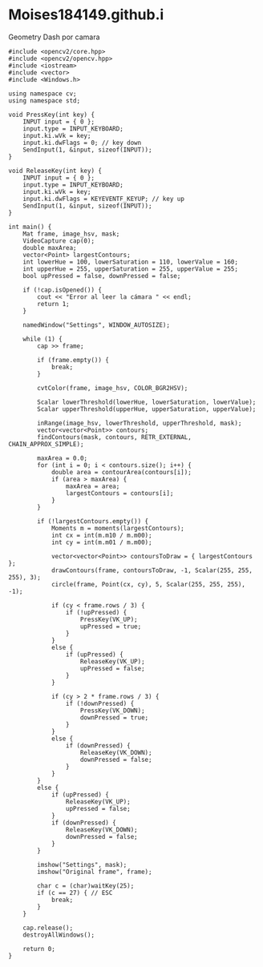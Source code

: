 # Moises184149.github.i
Geometry Dash por camara

    #include <opencv2/core.hpp>
    #include <opencv2/opencv.hpp>
    #include <iostream>
    #include <vector>
    #include <Windows.h>
    
    using namespace cv;
    using namespace std;
    
    void PressKey(int key) {
        INPUT input = { 0 };
        input.type = INPUT_KEYBOARD;
        input.ki.wVk = key;
        input.ki.dwFlags = 0; // key down
        SendInput(1, &input, sizeof(INPUT));
    }
    
    void ReleaseKey(int key) {
        INPUT input = { 0 };
        input.type = INPUT_KEYBOARD;
        input.ki.wVk = key;
        input.ki.dwFlags = KEYEVENTF_KEYUP; // key up
        SendInput(1, &input, sizeof(INPUT));
    }
    
    int main() {
        Mat frame, image_hsv, mask;
        VideoCapture cap(0);
        double maxArea;
        vector<Point> largestContours;
        int lowerHue = 100, lowerSaturation = 110, lowerValue = 160;
        int upperHue = 255, upperSaturation = 255, upperValue = 255;
        bool upPressed = false, downPressed = false;
    
        if (!cap.isOpened()) {
            cout << "Error al leer la cámara " << endl;
            return 1;
        }
    
        namedWindow("Settings", WINDOW_AUTOSIZE);
    
        while (1) {
            cap >> frame;
    
            if (frame.empty()) {
                break;
            }
    
            cvtColor(frame, image_hsv, COLOR_BGR2HSV);
    
            Scalar lowerThreshold(lowerHue, lowerSaturation, lowerValue);
            Scalar upperThreshold(upperHue, upperSaturation, upperValue);
    
            inRange(image_hsv, lowerThreshold, upperThreshold, mask);
            vector<vector<Point>> contours;
            findContours(mask, contours, RETR_EXTERNAL, CHAIN_APPROX_SIMPLE);
    
            maxArea = 0.0;
            for (int i = 0; i < contours.size(); i++) {
                double area = contourArea(contours[i]);
                if (area > maxArea) {
                    maxArea = area;
                    largestContours = contours[i];
                }
            }
    
            if (!largestContours.empty()) {
                Moments m = moments(largestContours);
                int cx = int(m.m10 / m.m00);
                int cy = int(m.m01 / m.m00);
    
                vector<vector<Point>> contoursToDraw = { largestContours };
                drawContours(frame, contoursToDraw, -1, Scalar(255, 255, 255), 3);
                circle(frame, Point(cx, cy), 5, Scalar(255, 255, 255), -1);
    
                if (cy < frame.rows / 3) {
                    if (!upPressed) {
                        PressKey(VK_UP);
                        upPressed = true;
                    }
                }
                else {
                    if (upPressed) {
                        ReleaseKey(VK_UP);
                        upPressed = false;
                    }
                }
    
                if (cy > 2 * frame.rows / 3) {
                    if (!downPressed) {
                        PressKey(VK_DOWN);
                        downPressed = true;
                    }
                }
                else {
                    if (downPressed) {
                        ReleaseKey(VK_DOWN);
                        downPressed = false;
                    }
                }
            }
            else {
                if (upPressed) {
                    ReleaseKey(VK_UP);
                    upPressed = false;
                }
                if (downPressed) {
                    ReleaseKey(VK_DOWN);
                    downPressed = false;
                }
            }
    
            imshow("Settings", mask);
            imshow("Original frame", frame);
    
            char c = (char)waitKey(25);
            if (c == 27) { // ESC
                break;
            }
        }
    
        cap.release();
        destroyAllWindows();
    
        return 0;
    }

